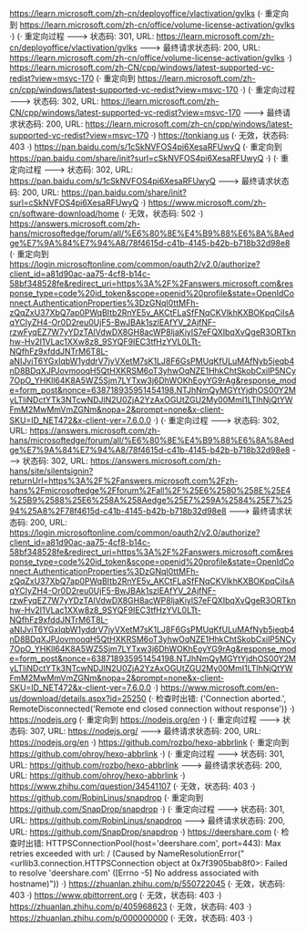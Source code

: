 https://learn.microsoft.com/zh-cn/deployoffice/vlactivation/gvlks (· 重定向到 https://learn.microsoft.com/zh-cn/office/volume-license-activation/gvlks ·)
(· 重定向过程 ---> 状态码: 301, URL: https://learn.microsoft.com/zh-cn/deployoffice/vlactivation/gvlks ---> 最终请求状态码: 200, URL: https://learn.microsoft.com/zh-cn/office/volume-license-activation/gvlks ·)
https://learn.microsoft.com/zh-CN/cpp/windows/latest-supported-vc-redist?view=msvc-170 (· 重定向到 https://learn.microsoft.com/zh-cn/cpp/windows/latest-supported-vc-redist?view=msvc-170 ·)
(· 重定向过程 ---> 状态码: 302, URL: https://learn.microsoft.com/zh-CN/cpp/windows/latest-supported-vc-redist?view=msvc-170 ---> 最终请求状态码: 200, URL: https://learn.microsoft.com/zh-cn/cpp/windows/latest-supported-vc-redist?view=msvc-170 ·)
https://tonkiang.us (· 无效，状态码: 403 ·)
https://pan.baidu.com/s/1cSkNVFOS4pi6XesaRFUwyQ (· 重定向到 https://pan.baidu.com/share/init?surl=cSkNVFOS4pi6XesaRFUwyQ ·)
(· 重定向过程 ---> 状态码: 302, URL: https://pan.baidu.com/s/1cSkNVFOS4pi6XesaRFUwyQ ---> 最终请求状态码: 200, URL: https://pan.baidu.com/share/init?surl=cSkNVFOS4pi6XesaRFUwyQ ·)
https://www.microsoft.com/zh-cn/software-download/home (· 无效，状态码: 502 ·)
https://answers.microsoft.com/zh-hans/microsoftedge/forum/all/%E6%80%8E%E4%B9%88%E6%8A%8Aedge%E7%9A%84%E7%94%A8/78f4615d-c41b-4145-b42b-b718b32d98e8 (· 重定向到 https://login.microsoftonline.com/common/oauth2/v2.0/authorize?client_id=a81d90ac-aa75-4cf8-b14c-58bf348528fe&redirect_uri=https%3A%2F%2Fanswers.microsoft.com&response_type=code%20id_token&scope=openid%20profile&state=OpenIdConnect.AuthenticationProperties%3DzGNqI0ttMFh-zQqZxU37XbQ7ap0PWqBItb2RnYE5v_AKCtFLaSfFNqCKVlkhKXBOKpqCiIsAqYClyZH4-Or0D2reu0UjF5-BwJBAk1szlEAfYV_2AjfNF-rzwFyqEZ7W7yYDzTAIVdwDX8GH8acWP8ljaKiylS7eFQXIbqXvQgeR3ORTknhw-Hv2I1VLac1XXw8z8_9SYQF9IEC3tfHzYVL0LTt-NQfhFz9xfddJNTrM6T8L-aNIJviT6YGxIqbW1yddrV7jyVXetM7sK1LJ8F6GsPMUqKfULuMAfNyb5jeqb4nD8BDqXJPJovmooqH5QtHXKRSM6oT3yhwOqNZE1HhkChtSkobCxilP5NCy7OpO_YHKll64K8A5WZ5Sjm7LYTxw3j6DhWOKhEoyYG9rAg&response_mode=form_post&nonce=638718935951454198.NTJhNmQyMGYtYjdhOS00Y2MyLTliNDctYTk3NTcwNDJlN2U0ZjA2YzAxOGUtZGU2My00MmI1LTlhNjQtYWFmM2MwMmVmZGNm&nopa=2&prompt=none&x-client-SKU=ID_NET472&x-client-ver=7.6.0.0 ·)
(· 重定向过程 ---> 状态码: 302, URL: https://answers.microsoft.com/zh-hans/microsoftedge/forum/all/%E6%80%8E%E4%B9%88%E6%8A%8Aedge%E7%9A%84%E7%94%A8/78f4615d-c41b-4145-b42b-b718b32d98e8 ---> 状态码: 302, URL: https://answers.microsoft.com/zh-hans/site/silentsignin?returnUrl=https%3A%2F%2Fanswers.microsoft.com%2Fzh-hans%2Fmicrosoftedge%2Fforum%2Fall%2F%25E6%2580%258E%25E4%25B9%2588%25E6%258A%258Aedge%25E7%259A%2584%25E7%2594%25A8%2F78f4615d-c41b-4145-b42b-b718b32d98e8 ---> 最终请求状态码: 200, URL: https://login.microsoftonline.com/common/oauth2/v2.0/authorize?client_id=a81d90ac-aa75-4cf8-b14c-58bf348528fe&redirect_uri=https%3A%2F%2Fanswers.microsoft.com&response_type=code%20id_token&scope=openid%20profile&state=OpenIdConnect.AuthenticationProperties%3DzGNqI0ttMFh-zQqZxU37XbQ7ap0PWqBItb2RnYE5v_AKCtFLaSfFNqCKVlkhKXBOKpqCiIsAqYClyZH4-Or0D2reu0UjF5-BwJBAk1szlEAfYV_2AjfNF-rzwFyqEZ7W7yYDzTAIVdwDX8GH8acWP8ljaKiylS7eFQXIbqXvQgeR3ORTknhw-Hv2I1VLac1XXw8z8_9SYQF9IEC3tfHzYVL0LTt-NQfhFz9xfddJNTrM6T8L-aNIJviT6YGxIqbW1yddrV7jyVXetM7sK1LJ8F6GsPMUqKfULuMAfNyb5jeqb4nD8BDqXJPJovmooqH5QtHXKRSM6oT3yhwOqNZE1HhkChtSkobCxilP5NCy7OpO_YHKll64K8A5WZ5Sjm7LYTxw3j6DhWOKhEoyYG9rAg&response_mode=form_post&nonce=638718935951454198.NTJhNmQyMGYtYjdhOS00Y2MyLTliNDctYTk3NTcwNDJlN2U0ZjA2YzAxOGUtZGU2My00MmI1LTlhNjQtYWFmM2MwMmVmZGNm&nopa=2&prompt=none&x-client-SKU=ID_NET472&x-client-ver=7.6.0.0 ·)
https://www.microsoft.com/en-us/download/details.aspx?id=25250 (· 检查时出错: ('Connection aborted.', RemoteDisconnected('Remote end closed connection without response')) ·)
https://nodejs.org (· 重定向到 https://nodejs.org/en ·)
(· 重定向过程 ---> 状态码: 307, URL: https://nodejs.org/ ---> 最终请求状态码: 200, URL: https://nodejs.org/en ·)
https://github.com/rozbo/hexo-abbrlink (· 重定向到 https://github.com/ohroy/hexo-abbrlink ·)
(· 重定向过程 ---> 状态码: 301, URL: https://github.com/rozbo/hexo-abbrlink ---> 最终请求状态码: 200, URL: https://github.com/ohroy/hexo-abbrlink ·)
https://www.zhihu.com/question/34541107 (· 无效，状态码: 403 ·)
https://github.com/RobinLinus/snapdrop (· 重定向到 https://github.com/SnapDrop/snapdrop ·)
(· 重定向过程 ---> 状态码: 301, URL: https://github.com/RobinLinus/snapdrop ---> 最终请求状态码: 200, URL: https://github.com/SnapDrop/snapdrop ·)
https://deershare.com (· 检查时出错: HTTPSConnectionPool(host='deershare.com', port=443): Max retries exceeded with url: / (Caused by NameResolutionError("<urllib3.connection.HTTPSConnection object at 0x7f3905bab8f0>: Failed to resolve 'deershare.com' ([Errno -5] No address associated with hostname)")) ·)
https://zhuanlan.zhihu.com/p/550722045 (· 无效，状态码: 403 ·)
https://www.qbittorrent.org (· 无效，状态码: 403 ·)
https://zhuanlan.zhihu.com/p/405968623 (· 无效，状态码: 403 ·)
https://zhuanlan.zhihu.com/p/000000000 (· 无效，状态码: 403 ·)
